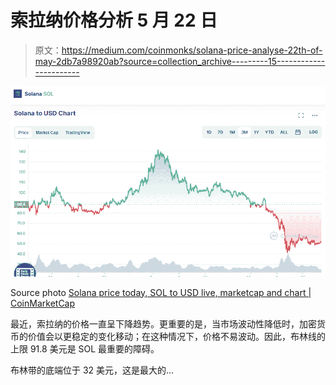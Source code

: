 # 索拉纳价格分析 5 月 22 日

> 原文：<https://medium.com/coinmonks/solana-price-analyse-22th-of-may-2db7a98920ab?source=collection_archive---------15----------------------->

![](img/60bb8ed8d448e9228b86101ad39468dc.png)

Source photo [Solana price today, SOL to USD live, marketcap and chart | CoinMarketCap](https://coinmarketcap.com/currencies/solana/)

最近，索拉纳的价格一直呈下降趋势。更重要的是，当市场波动性降低时，加密货币的价值会以更稳定的变化移动；在这种情况下，价格不易波动。因此，布林线的上限 91.8 美元是 SOL 最重要的障碍。

布林带的底端位于 32 美元，这是最大的…